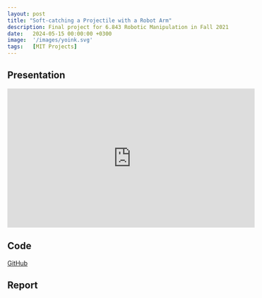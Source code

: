 ```yaml
---
layout: post
title: "Soft-catching a Projectile with a Robot Arm"
description: Final project for 6.843 Robotic Manipulation in Fall 2021. Done with Daniel Adebi.
date:   2024-05-15 00:00:00 +0300
image:  '/images/yoink.svg'
tags:   [MIT Projects]
---
```


## Presentation
<iframe width="560" height="315" src="https://www.youtube-nocookie.com/embed/hLmmnlAuqdo?si=hCUjOqoJCs9jig2r" title="YouTube video player" frameborder="0" allow="accelerometer; autoplay; clipboard-write; encrypted-media; gyroscope; picture-in-picture; web-share" allowfullscreen></iframe>

## Code
[GitHub](https://github.com/FischerMoseley/yoink)

## Report
<object data="../assets/6_843_Final_Project.pdf" width="1000" height="1000" type='application/pdf'></object>


